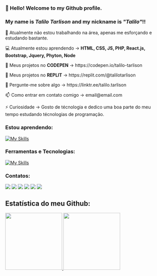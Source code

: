 <div align="left"> 
 
### 👋 Hello! Welcome to my Github profile.
### My name is *Talilo Tarlison* and my nickname is *"Talilo"*!!

<p> 🎯 Atualmente não estou trabalhando na área, apenas me esforçando e estudando bastante.</p> 



<p> 💻 Atualmente estou aprendendo -> <b> HTML, CSS, JS, PHP, React.js, Bootstrap, Jquery, Phyton, Node</b></p> 
<p>  🤖 Meus projetos no <b>CODEPEN</b> -> https://codepen.io/talilo-tarlison</p>
<p>  🤖 Meus projetos no <b>REPLIT</b> -> https://replit.com/@talilotarlison</p>
<p> 💬 Pergunte-me sobre algo -> https://linktr.ee/talilo.tarlison</p> 
<p> 📫 Como entrar em contato comigo -> email@email.com</p> 

<p> ⚡ Curiosidade -> Gosto de técnologia e dedico uma boa parte do meu tempo estudando técnologias de programação.</p> 

 
### Estou aprendendo:
[![My Skills](https://skillicons.dev/icons?i=html,css,js,php,bootstrap,jquery,react,nodejs,python)](https://skillicons.dev)

### Ferramentas e Tecnologias:
[![My Skills](https://skillicons.dev/icons?i=github,linux,git,codepen,discord,figma,netlify,replit)](https://skillicons.dev)

### Contatos:

<div>
<a href="https://www.youtube.com/seu-canal-youtube-aqui" target="_blank"><img src="https://img.shields.io/badge/YouTube-FF0000?style=for-the-badge&logo=youtube&logoColor=white" target="_blank"></a>
<a href="https://instagram.com/seu-usuário-instagram-aqui" target="_blank"><img src="https://img.shields.io/badge/-Instagram-%23E4405F?style=for-the-badge&logo=instagram&logoColor=white" target="_blank"></a>
<a href="https://www.twitch.tv/seu-usuário-aqui" target="_blank"><img src="https://img.shields.io/badge/Twitch-9146FF?style=for-the-badge&logo=twitch&logoColor=white" target="_blank"></a>
<a href = "mailto:contato@seu-usuário-aqui"><img src="https://img.shields.io/badge/Gmail-D14836?style=for-the-badge&logo=gmail&logoColor=white" target="_blank"></a>
<a href="https://www.linkedin.com/in/seu-usuário-linkedln-aqui" target="_blank"><img src="https://img.shields.io/badge/-LinkedIn-%230077B5?style=for-the-badge&logo=linkedin&logoColor=white" target="_blank"></a>   
<a href="https://www.github.com"> <img src="https://img.shields.io/badge/GitHub-100000?style=for-the-badge&logo=github&logoColor=white"></a>
</div>


## Estatística do meu Github:
<div>
<a href="https://github.com/seu-usuário-aqui">
<img height="180em" src="https://github-readme-stats.vercel.app/api/top-langs/?username=talilotarlison&layout=compact&langs_count=7&theme=dracula"/>
 <img loading="lazy" height="180em" src="https://github-readme-stats.vercel.app/api?username=talilotarlison&show_icons=true&theme=dracula&include_all_commits=true&count_private=true"/>
</div>
<div>
